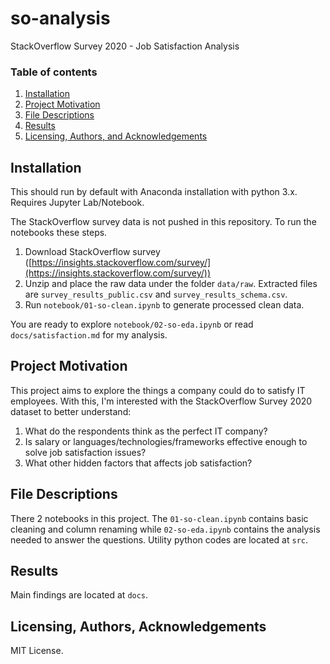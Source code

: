 # so-analysis
StackOverflow Survey 2020 - Job Satisfaction Analysis

### Table of contents
1. [Installation](#installation)
2. [Project Motivation](#motivation)
3. [File Descriptions](#files)
4. [Results](#results)
5. [Licensing, Authors, and Acknowledgements](#licensing)

## Installation <a name="installation"></a>

This should run by default with Anaconda installation with python 3.x. Requires Jupyter Lab/Notebook. 

The StackOverflow survey data is not pushed in this repository. To run the notebooks these steps.

1. Download StackOverflow survey ([https://insights.stackoverflow.com/survey/](https://insights.stackoverflow.com/survey/))
2. Unzip and place the raw data under the folder `data/raw`. Extracted files are `survey_results_public.csv` and `survey_results_schema.csv`.
3. Run `notebook/01-so-clean.ipynb` to generate processed clean data.

You are ready to explore `notebook/02-so-eda.ipynb` or read `docs/satisfaction.md` for my analysis.

## Project Motivation<a name="motivation"></a>

This project aims to explore the things a company could do to satisfy IT employees. With this, I'm interested with the StackOverflow Survey 2020 dataset to better understand:

1. What do the respondents think as the perfect IT company?
2. Is salary or languages/technologies/frameworks effective enough to solve job satisfaction issues?
3. What other hidden factors that affects job satisfaction?


## File Descriptions <a name="files"></a>

There 2 notebooks in this project. The `01-so-clean.ipynb` contains basic cleaning and column renaming while `02-so-eda.ipynb` contains the analysis needed to answer the questions. Utility python codes are located at `src`.


## Results<a name="results"></a>

Main findings are located at `docs`.

## Licensing, Authors, Acknowledgements<a name="licensing"></a>

MIT License.